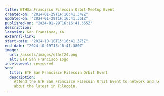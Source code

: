 ```yaml
---
title: ETHSanFrancisco Filecoin Orbit Meetup Event
created-on: "2024-01-29T16:16:41.342Z"
updated-on: "2024-01-29T16:16:41.351Z"
published-on: "2024-01-29T16:16:41.365Z"
description:
location: San Francisco, CA
external-link:
start-date: "2024-10-18T15:16:41.373Z"
end-date: "2024-10-19T15:16:41.380Z"
image:
  url: /assets/images/ethsf24.png
  alt: ETH San Francisco Logo
involvement: sponsored
seo:
  title: ETH San Francisco Filecoin Orbit Event
  description:
    Attend the ETH San Francisco Filecoin Orbit Event to network and learn
    about the latest in Filecoin.
---
```

